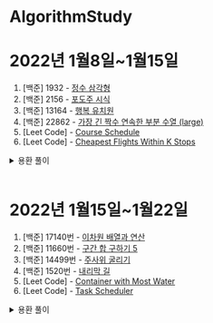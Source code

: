 # AlgorithmStudy

# 2022년 1월8일~1월15일

1. [백준] 1932 - [정수 삼각형](https://www.acmicpc.net/problem/1932)
2. [백준] 2156 - [포도주 시식](https://www.acmicpc.net/problem/2156)
3. [백준] 13164 - [행복 유치원](https://www.acmicpc.net/problem/13164)
4. [백준] 22862 - [가장 긴 짝수 연속한 부분 수열 (large)](https://www.acmicpc.net/problem/22862)
5. [Leet Code] - [Course Schedule](https://leetcode.com/problems/course-schedule/)
6. [Leet Code] - [Cheapest Flights Within K Stops](https://leetcode.com/problems/cheapest-flights-within-k-stops/)
<details>
  <summary>용환 풀이</summary>
  [1번](https://github.com/yongyongkr/Java_algorithm/blob/main/src/baekjoon/Main_1932.java)
  [2번](https://github.com/yongyongkr/Java_algorithm/blob/main/src/baekjoon/Main_2156.java)
  [3번](https://github.com/yongyongkr/Java_algorithm/blob/main/src/baekjoon/Main_13164.java)
  [4번](https://github.com/yongyongkr/Java_algorithm/blob/main/src/baekjoon/Main_22862.java)
</details>

<br>

# 2022년 1월15일~1월22일
1. [백준] 17140번 - [이차원 배열과 연산](https://www.acmicpc.net/problem/17140)
2. [백준] 11660번 - [구간 합 구하기 5](https://www.acmicpc.net/problem/11660)
3. [백준] 14499번 - [주사위 굴리기](https://www.acmicpc.net/problem/14499)
4. [백준] 1520번  - [내리막 길](https://www.acmicpc.net/problem/1520)
5. [Leet Code] - [Container with Most Water](https://leetcode.com/problems/container-with-most-water/)
6. [Leet Code] - [Task Scheduler](https://leetcode.com/problems/task-scheduler/)
<details>
  <summary>용환 풀이</summary>
  [2번](https://github.com/yongyongkr/Java_algorithm/blob/main/src/baekjoon/Main_11660.java)
  [3번](https://github.com/yongyongkr/Java_algorithm/blob/main/src/baekjoon/Main_14499.java)
  [4번](https://github.com/yongyongkr/Java_algorithm/blob/main/src/baekjoon/Main_1520.java)
</details>
